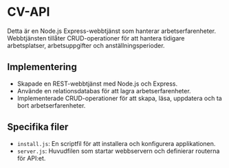 # CV-API

Detta är en Node.js Express-webbtjänst som hanterar arbetserfarenheter. 
Webbtjänsten tillåter CRUD-operationer för att hantera tidigare arbetsplatser, arbetsuppgifter och anställningsperioder.

## Implementering

- Skapade en REST-webbtjänst med Node.js och Express.
- Använde en relationsdatabas för att lagra arbetserfarenheter.
- Implementerade CRUD-operationer för att skapa, läsa, uppdatera och ta bort arbetserfarenheter.

## Specifika filer

- `install.js`: En scriptfil för att installera och konfigurera applikationen.
- `server.js`: Huvudfilen som startar webbservern och definierar routerna för API:et.

